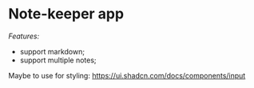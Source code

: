 # Note-keeper app

_Features:_

- support markdown;
- support multiple notes;

Maybe to use for styling:
https://ui.shadcn.com/docs/components/input
